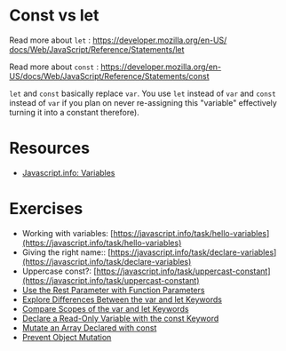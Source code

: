# Const vs let 

Read more about `let` : [https://developer.mozilla.org/en-US/
docs/Web/JavaScript/Reference/Statements/let](https://developer.mozilla.org/en-US/)

Read more about `const` : [https://developer.mozilla.org/en-
US/docs/Web/JavaScript/Reference/Statements/const](https://developer.mozilla.org/en-)

`let` and `const` basically replace `var`. You use `let` instead of `var` and `const` instead of `var` if you plan on never re-assigning this "variable" effectively turning it into a constant therefore).

# Resources

- [Javascript.info: Variables](https://javascript.info/variables)

# Exercises

- Working with variables: [https://javascript.info/task/hello-variables](https://javascript.info/task/hello-variables)
- Giving the right name:: [https://javascript.info/task/declare-variables](https://javascript.info/task/declare-variables)
- Uppercase const?: [https://javascript.info/task/uppercast-constant](https://javascript.info/task/uppercast-constant)
- [Use the Rest Parameter with Function Parameters](https://www.freecodecamp.org/learn/javascript-algorithms-and-data-structures/es6/use-the-rest-parameter-with-function-parameters)
- [Explore Differences Between the var and let Keywords](https://www.freecodecamp.org/learn/javascript-algorithms-and-data-structures/es6/explore-differences-between-the-var-and-let-keywords)
- [Compare Scopes of the var and let Keywords](https://www.freecodecamp.org/learn/javascript-algorithms-and-data-structures/es6/compare-scopes-of-the-var-and-let-keywords)
- [Declare a Read-Only Variable with the const Keyword](https://www.notion.so/45a2d60eecf34a86a6ae5e02a07b802c)
- [Mutate an Array Declared with const](https://www.freecodecamp.org/learn/javascript-algorithms-and-data-structures/es6/mutate-an-array-declared-with-const)
- [Prevent Object Mutation](https://www.freecodecamp.org/learn/javascript-algorithms-and-data-structures/es6/prevent-object-mutation)
